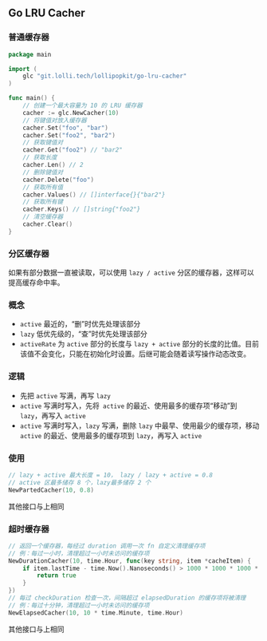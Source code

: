 ## Go LRU Cacher

### 普通缓存器
```go
package main

import (
    glc "git.lolli.tech/lollipopkit/go-lru-cacher"
)

func main() {
    // 创建一个最大容量为 10 的 LRU 缓存器
    cacher := glc.NewCacher(10)
    // 将键值对放入缓存器
    cacher.Set("foo", "bar")
    cacher.Set("foo2", "bar2")
    // 获取键值对
    cacher.Get("foo2") // "bar2"
    // 获取长度
    cacher.Len() // 2
    // 删除键值对
    cacher.Delete("foo")
    // 获取所有值
    cacher.Values() // []interface{}{"bar2"}
    // 获取所有键
    cacher.Keys() // []string{"foo2"}
    // 清空缓存器
    cacher.Clear()
}
```

### 分区缓存器
如果有部分数据一直被读取，可以使用 `lazy / active` 分区的缓存器，这样可以提高缓存命中率。

### 概念
- `active` 最近的，“删”时优先处理该部分
- `lazy` 低优先级的，“查”时优先处理该部分
- `activeRate` 为 `active` 部分的长度与 `lazy + active` 部分的长度的比值。目前该值不会变化，只能在初始化时设置。后继可能会随着读写操作动态改变。

### 逻辑
- 先把 `active` 写满，再写 `lazy`
- `active` 写满时写入，先将` active` 的最近、使用最多的缓存项“移动”到 `lazy`，再写入 `active`
- `active` 写满时写入，`lazy` 写满，删除 `lazy` 中最早、使用最少的缓存项，移动 `active` 的最近、使用最多的缓存项到 `lazy`，再写入 `active`

### 使用
```go
// lazy + active 最大长度 = 10， lazy / lazy + active = 0.8
// active 区最多储存 8 个，lazy最多储存 2 个
NewPartedCacher(10, 0.8)
```
其他接口与上相同

### 超时缓存器
```go
// 返回一个缓存器，每经过 duration 调用一次 fn 自定义清理缓存项
// 例：每过一小时，清理超过一小时未访问的缓存项
NewDurationCacher(10, time.Hour, func(key string, item *cacheItem) {
    if item.lastTime - time.Now().Nanoseconds() > 1000 * 1000 * 1000 * 60 * 60 {
        return true
    }
})
// 每过 checkDuration 检查一次，间隔超过 elapsedDuration 的缓存项将被清理
// 例：每过十分钟，清理超过一小时未访问的缓存项
NewElapsedCacher(10, 10 * time.Minute, time.Hour)
```
其他接口与上相同